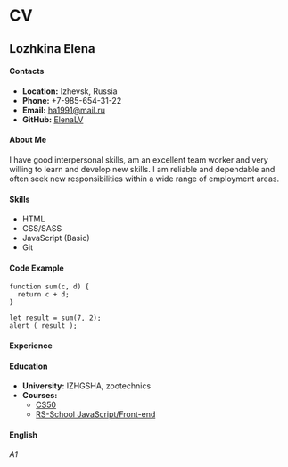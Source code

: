 # **CV**

## Lozhkina Elena

#### Contacts
* **Location:** Izhevsk, Russia
* **Phone:** +7-985-654-31-22
* **Email:** ha1991@mail.ru
* **GitHub:** [ElenaLV](https://github.com/ElenaLV)

#### About Me

I have good interpersonal skills, am an excellent team worker and very willing to learn and develop new skills.
I am reliable and dependable and often seek new responsibilities within a wide range of employment areas.

#### Skills

* HTML
* CSS/SASS
* JavaScript (Basic)
* Git

#### Code Example
```
function sum(c, d) {
  return c + d;
}

let result = sum(7, 2);
alert ( result );
```
#### Experience

#### Education

* **University:** IZHGSHA, zootechnics
* **Courses:**
    + [CS50](https://www.edx.org/cs50)
    + [RS-School JavaScript/Front-end](https://app.rs.school/)

#### English

*A1* 
